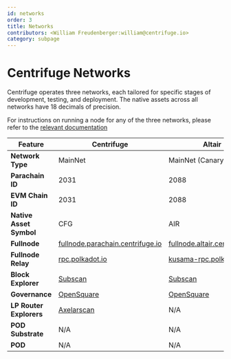 ```yaml
---
id: networks
order: 3
title: Networks
contributors: <William Freudenberger:william@centrifuge.io>
category: subpage
---
```

# Centrifuge Networks

Centrifuge operates three networks, each tailored for specific stages of development, testing, and deployment. The native assets across all networks have 18 decimals of precision.

For instructions on running a node for any of the three networks, please refer to the [relevant documentation](../../guides/running-a-centrifuge-node/index.md)

| **Feature**             | **Centrifuge**                                                                                                                 | **Altair**                                                                                                               | **Demo**                                                                                                                |
| ----------------------- | ------------------------------------------------------------------------------------------------------------------------------ | ------------------------------------------------------------------------------------------------------------------------ | ----------------------------------------------------------------------------------------------------------------------- |
| **Network Type**        | MainNet                                                                                                                        | MainNet (Canary)                                                                                                         | TestNet                                                                                                                 |
| **Parachain ID**        | 2031                                                                                                                           | 2088                                                                                                                     | 2031                                                                                                                    |
| **EVM Chain ID**        | 2031                                                                                                                           | 2088                                                                                                                     | 2090                                                                                                                    |
| **Native Asset Symbol** | CFG                                                                                                                            | AIR                                                                                                                      | DEV                                                                                                                     |
| **Fullnode**            | [fullnode.parachain.centrifuge.io](https://polkadot.js.org/apps/?rpc=wss%3A%2F%2Ffullnode.parachain.centrifuge.io%2Fpublic-ws) | [fullnode.altair.centrifuge.io](https://polkadot.js.org/apps/?rpc=wss%3A%2F%2Ffullnode.altair.centrifuge.io%2Fpublic-ws) | [fullnode.demo.cntrfg.com](https://polkadot.js.org/apps/?rpc=wss%3A%2F%2Ffullnode.algol.cntrfg.com%2Fpublic-ws)         |
| **Fullnode Relay**      | [rpc.polkadot.io](https://polkadot.js.org/apps/?rpc=wss%3A%2F%2Frpc.polkadot.io%2Fpublic-ws)                                   | [kusama-rpc.polkadot.io](https://polkadot.js.org/apps/?rpc=wss%3A%2F%2Fkusama-rpc.polkadot.io%2Fpublic-ws)               | [Moonbase Relay](https://polkadot.js.org/apps/?rpc=wss://fro-moon-rpc-1-moonbase-relay-rpc-1.moonbase.ol-infra.network) |
| **Block Explorer**      | [Subscan](https://centrifuge.subscan.io/)                                                                                      | [Subscan](https://altair.subscan.io/)                                                                                    | N/A                                                                                                                     |
| **Governance**          | [OpenSquare](https://voting.opensquare.io/space/centrifuge)                                                                    | [OpenSquare](https://voting.opensquare.io/space/altair)                                                                  | N/A                                                                                                                     |
| **LP Router Explorers** | [Axelarscan](https://axelarscan.io/gmp/search?chain=centrifuge)                                                                | N/A                                                                                                                      | [Testnet Axelarscan](https://testnet.axelarscan.io/gmp/search?chain=centrifuge-2)                                       |
| **POD Substrate**       | N/A                                                                                                                            | N/A                                                                                                                      | [pod.demo.k-f.dev](https://pod.demo.k-f.dev)                                                                            |
| **POD**                 | N/A                                                                                                                            | N/A                                                                                                                      | [pod.demo.cntrfg.com](https://pod.demo.cntrfg.com)                                                                      |
